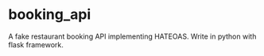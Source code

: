 # booking_api

A fake restaurant booking API implementing HATEOAS.
Write in python with flask framework.
